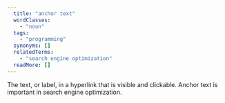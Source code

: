```yaml
---
  title: "anchor text"
  wordClasses: 
    - "noun"
  tags: 
    - "programming"
  synonyms: []
  relatedTerms: 
    - "search engine optimization"
  readMore: []
---
```

The text, or label, in a hyperlink that is visible and clickable. Anchor text is important in search engine optimization.
